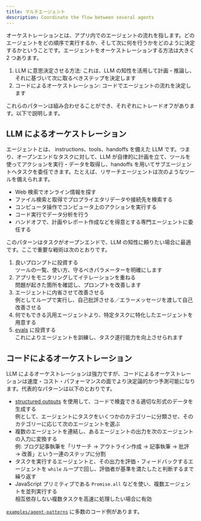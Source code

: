 ```yaml
---
title: マルチエージェント
description: Coordinate the flow between several agents
---
```


オーケストレーションとは、アプリ内でのエージェントの流れを指します。どのエージェントをどの順序で実行するか、そして次に何を行うかをどのように決定するかということです。エージェントをオーケストレーションする方法は大きく 2 つあります。

1.  LLM に意思決定させる方法: これは、LLM の知性を活用して計画・推論し、それに基づいて次に取るべきステップを決定します
2.  コードによるオーケストレーション: コードでエージェントの流れを決定します

これらのパターンは組み合わせることができ、それぞれにトレードオフがあります。以下で説明します。

## LLM によるオーケストレーション

エージェントとは、 instructions、tools、handoffs を備えた LLM です。つまり、オープンエンドなタスクに対して、LLM が自律的に計画を立て、ツールを使ってアクションを実行・データを取得し、handoffs を用いてサブエージェントへタスクを委任できます。たとえば、リサーチエージェントは次のようなツールを備えられます。

- Web 検索でオンライン情報を探す
- ファイル検索と取得でプロプライエタリデータや接続先を検索する
- コンピュータ操作でコンピュータ上のアクションを実行する
- コード実行でデータ分析を行う
- ハンドオフで、計画やレポート作成などを得意とする専門エージェントに委任する

このパターンはタスクがオープンエンドで、LLM の知性に頼りたい場合に最適です。ここで重要な戦術は次のとおりです。

1.  良いプロンプトに投資する  
    ツールの一覧、使い方、守るべきパラメーターを明確にします
2.  アプリをモニタリングしてイテレーションを重ねる  
    問題が起きた箇所を確認し、プロンプトを改善します
3.  エージェントに内省させて改善させる  
    例としてループで実行し、自己批評させる／エラーメッセージを渡して自己改善させる
4.  何でもできる汎用エージェントより、特定タスクに特化したエージェントを用意する
5.  [evals](https://platform.openai.com/docs/guides/evals) に投資する  
    これによりエージェントを訓練し、タスク遂行能力を向上させられます

## コードによるオーケストレーション

LLM によるオーケストレーションは強力ですが、コードによるオーケストレーションは速度・コスト・パフォーマンスの面でより決定論的かつ予測可能になります。代表的なパターンは以下のとおりです。

- [structured outputs](https://platform.openai.com/docs/guides/structured-outputs) を使用して、コードで検査できる適切な形式のデータを生成する  
  例として、エージェントにタスクをいくつかのカテゴリーに分類させ、そのカテゴリーに応じて次のエージェントを選ぶ
- 複数のエージェントを連結し、あるエージェントの出力を次のエージェントの入力に変換する  
  例: ブログ記事執筆を「リサーチ → アウトライン作成 → 記事執筆 → 批評 → 改善」という一連のステップに分割
- タスクを実行するエージェントと、その出力を評価・フィードバックするエージェントを `while` ループで回し、評価者が基準を満たしたと判断するまで繰り返す
- JavaScript プリミティブである `Promise.all` などを使い、複数エージェントを並列実行する  
  相互依存しない複数タスクを高速に処理したい場合に有効

[`examples/agent-patterns`](https://github.com/openai/openai-agents-js/tree/main/examples/agent-patterns) に多数のコード例があります。
